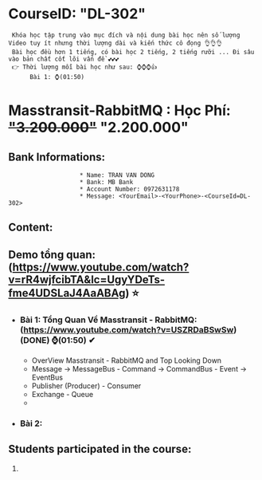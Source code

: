 # CourseID: "DL-302" 
     Khóa học tập trung vào mục đích và nội dung bài học nên số lượng Video tuy ít nhưng thời lượng dài và kiến thức cô đọng 👌👌👌
     Bài học đều hơn 1 tiếng, có bài học 2 tiếng, 2 tiếng rưỡi ... Đi sâu vào bản chất cốt lõi vấn đề 💕💕💕
     👉 Thời lượng mỗi bài học như sau: ⌚⌚⌚👍
          Bài 1: ⌚(01:50)
# Masstransit-RabbitMQ : Học Phí: ~~"3.200.000"~~ "2.200.000"
  ## Bank Informations:  
                        * Name: TRAN VAN DONG 
                        * Bank: MB Bank
                        * Account Number: 0972631178
                        * Message: <YourEmail>-<YourPhone>-<CourseId=DL-302>

## Content:
## <b>Demo tổng quan:</b> (https://www.youtube.com/watch?v=rR4wjfcibTA&lc=UgyYDeTs-fme4UDSLaJ4AaABAg) ⭐
    
- ### Bài 1: Tổng Quan Về Masstransit - RabbitMQ: (https://www.youtube.com/watch?v=USZRDaBSwSw) (DONE) ⌚(01:50) ✔
  + OverView Masstransit - RabbitMQ and Top Looking Down
  + Message -> MessageBus - Command -> CommandBus - Event -> EventBus
  + Publisher (Producer) - Consumer
  + Exchange - Queue
  + 
- ### Bài 2:

## Students participated in the course:
  1. 
